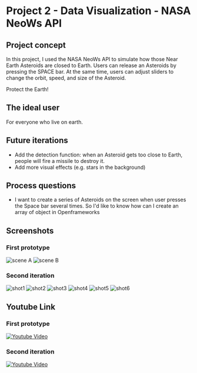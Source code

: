 # Project 2 - Data Visualization - NASA NeoWs API

## Project concept
In this project, I used the NASA NeoWs API to simulate how those Near Earth Asteroids are closed to Earth. Users can release an Asteroids by pressing the SPACE bar. At the same time, users can adjust sliders to change the orbit, speed, and size of the Asteroid.

Protect the Earth!


## The ideal user
For everyone who live on earth.

## Future iterations
- Add the detection function: when an Asteroid gets too close to Earth, people will fire a missile to destroy it.
- Add more visual effects (e.g. stars in the background)

## Process questions
- I want to create a series of Asteroids on the screen when user presses the Space bar several times. So I'd like to know how can I create an array of object in Openframeworks

## Screenshots
### First prototype
![scene A](imgs/screenA.png)
![scene B](imgs/screenB.png)

### Second iteration
![shot1](imgs/shot1.png)
![shot2](imgs/shot2.png)
![shot3](imgs/shot3.png)
![shot4](imgs/shot4.png)
![shot5](imgs/shot6.png)
![shot6](imgs/shot5.png)


## Youtube Link 
### First prototype
[![Youtube Video](imgs/screenB.png)](https://youtu.be/e9XKrNvIh6I)

### Second iteration
[![Youtube Video](imgs/shot3.png)](https://youtu.be/oB7dvVPq1MU)





